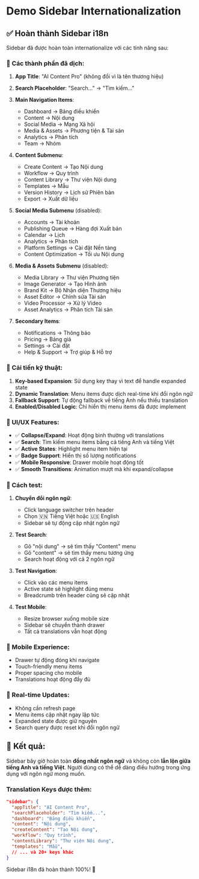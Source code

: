 # Demo Sidebar Internationalization

## ✅ Hoàn thành Sidebar i18n

Sidebar đã được hoàn toàn internationalize với các tính năng sau:

### 🎯 Các thành phần đã dịch:

1. **App Title**: "AI Content Pro" (không đổi vì là tên thương hiệu)
2. **Search Placeholder**: "Search..." → "Tìm kiếm..."
3. **Main Navigation Items**:
   - Dashboard → Bảng điều khiển
   - Content → Nội dung
   - Social Media → Mạng Xã hội
   - Media & Assets → Phương tiện & Tài sản
   - Analytics → Phân tích
   - Team → Nhóm

4. **Content Submenu**:
   - Create Content → Tạo Nội dung
   - Workflow → Quy trình
   - Content Library → Thư viện Nội dung
   - Templates → Mẫu
   - Version History → Lịch sử Phiên bản
   - Export → Xuất dữ liệu

5. **Social Media Submenu** (disabled):
   - Accounts → Tài khoản
   - Publishing Queue → Hàng đợi Xuất bản
   - Calendar → Lịch
   - Analytics → Phân tích
   - Platform Settings → Cài đặt Nền tảng
   - Content Optimization → Tối ưu Nội dung

6. **Media & Assets Submenu** (disabled):
   - Media Library → Thư viện Phương tiện
   - Image Generator → Tạo Hình ảnh
   - Brand Kit → Bộ Nhận diện Thương hiệu
   - Asset Editor → Chỉnh sửa Tài sản
   - Video Processor → Xử lý Video
   - Asset Analytics → Phân tích Tài sản

7. **Secondary Items**:
   - Notifications → Thông báo
   - Pricing → Bảng giá
   - Settings → Cài đặt
   - Help & Support → Trợ giúp & Hỗ trợ

### 🔧 Cải tiến kỹ thuật:

1. **Key-based Expansion**: Sử dụng key thay vì text để handle expanded state
2. **Dynamic Translation**: Menu items được dịch real-time khi đổi ngôn ngữ
3. **Fallback Support**: Tự động fallback về tiếng Anh nếu thiếu translation
4. **Enabled/Disabled Logic**: Chỉ hiển thị menu items đã được implement

### 🎨 UI/UX Features:

- ✅ **Collapse/Expand**: Hoạt động bình thường với translations
- ✅ **Search**: Tìm kiếm menu items bằng cả tiếng Anh và tiếng Việt
- ✅ **Active States**: Highlight menu item hiện tại
- ✅ **Badge Support**: Hiển thị số lượng notifications
- ✅ **Mobile Responsive**: Drawer mobile hoạt động tốt
- ✅ **Smooth Transitions**: Animation mượt mà khi expand/collapse

### 🧪 Cách test:

1. **Chuyển đổi ngôn ngữ**: 
   - Click language switcher trên header
   - Chọn 🇻🇳 Tiếng Việt hoặc 🇺🇸 English
   - Sidebar sẽ tự động cập nhật ngôn ngữ

2. **Test Search**:
   - Gõ "nội dung" → sẽ tìm thấy "Content" menu
   - Gõ "content" → sẽ tìm thấy menu tương ứng
   - Search hoạt động với cả 2 ngôn ngữ

3. **Test Navigation**:
   - Click vào các menu items
   - Active state sẽ highlight đúng menu
   - Breadcrumb trên header cũng sẽ cập nhật

4. **Test Mobile**:
   - Resize browser xuống mobile size
   - Sidebar sẽ chuyển thành drawer
   - Tất cả translations vẫn hoạt động

### 📱 Mobile Experience:

- Drawer tự động đóng khi navigate
- Touch-friendly menu items
- Proper spacing cho mobile
- Translations hoạt động đầy đủ

### 🔄 Real-time Updates:

- Không cần refresh page
- Menu items cập nhật ngay lập tức
- Expanded state được giữ nguyên
- Search query được reset khi đổi ngôn ngữ

## 🎯 Kết quả:

Sidebar bây giờ hoàn toàn **đồng nhất ngôn ngữ** và không còn **lẫn lộn giữa tiếng Anh và tiếng Việt**. Người dùng có thể dễ dàng điều hướng trong ứng dụng với ngôn ngữ mong muốn.

### Translation Keys được thêm:

```json
"sidebar": {
  "appTitle": "AI Content Pro",
  "searchPlaceholder": "Tìm kiếm...",
  "dashboard": "Bảng điều khiển",
  "content": "Nội dung",
  "createContent": "Tạo Nội dung",
  "workflow": "Quy trình",
  "contentLibrary": "Thư viện Nội dung",
  "templates": "Mẫu",
  // ... và 20+ keys khác
}
```

Sidebar i18n đã hoàn thành 100%! 🎉